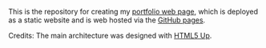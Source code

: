 This is the repository for creating my [portfolio web page](???????????????????), which is deployed as a static website and is web hosted via the [GitHub pages](https://pages.github.com/).

Credits: The main architecture was designed with [HTML5 Up](https://html5up.net/).